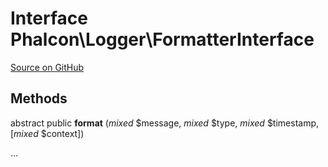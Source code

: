 # Interface **Phalcon\\Logger\\FormatterInterface**

<a href="https://github.com/phalcon/cphalcon/blob/master/phalcon/logger/formatterinterface.zep" class="btn btn-default btn-sm">Source on GitHub</a>

## Methods
abstract public  **format** (*mixed* $message, *mixed* $type, *mixed* $timestamp, [*mixed* $context])

...


